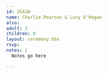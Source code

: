 ```yaml
---
id: 2GXiW
name: Charlie Pearson & Lucy O'Hagan
also:
adult: 2
children: 0
layout: ceremony.hbs
rsvp:
notes: |
  Notes go here

---
```

